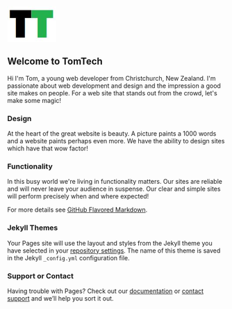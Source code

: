 ![image](tt.jpg)
## Welcome to TomTech


Hi I'm Tom, a young web developer from Christchurch, New Zealand. I'm passionate about web development and design and the impression a good site makes on people. For a web site that stands out from the crowd, let's make some magic! 

### Design
At the heart of the great website is beauty. A picture paints a 1000 words and a website paints perhaps even more. We have the ability to design sites which have that wow factor! 


### Functionality

In this busy world we're living in functionality matters. Our sites are reliable and will never leave your audience in suspense. Our clear and simple sites will perform precisely when and where expected!



For more details see [GitHub Flavored Markdown](https://guides.github.com/features/mastering-markdown/).

### Jekyll Themes

Your Pages site will use the layout and styles from the Jekyll theme you have selected in your [repository settings](https://github.com/thomasking135/tomtech/settings/pages). The name of this theme is saved in the Jekyll `_config.yml` configuration file.

### Support or Contact

Having trouble with Pages? Check out our [documentation](https://docs.github.com/categories/github-pages-basics/) or [contact support](https://support.github.com/contact) and we’ll help you sort it out.

